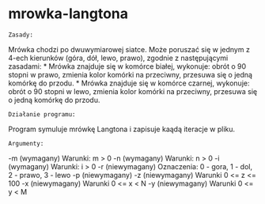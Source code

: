 # mrowka-langtona

    Zasady:
Mrówka chodzi po dwuwymiarowej siatce. Może poruszać się w jednym z 4-ech kierunków (góra, dół, lewo, prawo), zgodnie z następującymi zasadami:​
    * Mrówka znajduje się w komórce białej, wykonuje: obrót o 90 stopni w prawo, zmienia kolor komórki na przeciwny,  przesuwa się o jedną komórkę do przodu​.
    * Mrówka znajduje się w komórce czarnej, wykonuje: obrót o 90 stopni w lewo, zmienia kolor komórki na przeciwny,  przesuwa się o jedną komórkę do przodu​.


    Działanie programu:
Program symuluje mrówkę Langtona i zapisuje kaądą iteracje w pliku.


    Argumenty:
-m <liczba wierszy>                     (wymagany)       Warunki: m > 0
-n <liczba kolumn>                      (wymagany)       Warunki: n > 0
-i <liczba iteracji>                    (wymagany)       Warunki: i > 0
-r <kierunek starowy>                   (niewymagany)    Oznaczenia: 0 - gora, 1 - dol, 2 - prawo, 3 - lewo
-p <przedrostek plikow>                 (niewymagany)
-z <zapelnienie czarnymi procentowo>    (niewymagany)    Warunki 0 <= z <= 100
-x <poczatkowa pozycja mrowki X>        (niewymagany)    Warunki 0 <= x < N
-y <poczatkowa pozycja mrowki Y>        (niewymagany)    Warunki 0 <= y < M